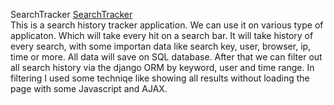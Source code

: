 SearchTracker
<a href="https://search-tracker.herokuapp.com/">SearchTracker</a>
<br>
This is a search history tracker application. We can use it on various type of applicaton.
Which will take every hit on a search bar.
It will take history of every search, with some importan data like search key, user, browser, ip, time or more.
All data will save on SQL database.
After that we can filter out all search history via the django ORM by keyword, user and time range.
In filtering I used some techniqe like showing all results without loading the page with some Javascript and AJAX.
